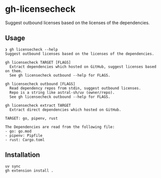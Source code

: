 # gh-licensecheck

Suggest outbound licenses based on the licenses of the dependencies.

## Usage

``` shell
❯ gh licensecheck --help
Suggest outbound licenses based on the licenses of the dependencies.

gh licensecheck TARGET [FLAGS]
  Extract dependencies which hosted on GitHub, suggest licenses based on them.
  See gh licensecheck outbound --help for FLAGS.

gh licensecheck outbound [FLAGS]
  Read dependency repos from stdin, suggest outbound licenses.
  Repo is a string like astral-sh/uv (owner/repo).
  See gh licensecheck outbound --help for FLAGS.

gh licensecheck extract TARGET
  Extract direct dependencies which hosted on GitHub.

TARGET: go, pipenv, rust

The Dependencies are read from the following file:
- go: go.mod
- pipenv: Pipfile
- rust: Cargo.toml
```

## Installation

``` shell
uv sync
gh extension install .
```
